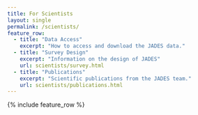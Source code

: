 ```yaml
---
title: For Scientists
layout: single
permalink: /scientists/
feature_row:
  - title: "Data Access"
    excerpt: "How to access and download the JADES data."
  - title: "Survey Design"
    excerpt: "Information on the design of JADES"
    url: scientists/survey.html
  - title: "Publications"
    excerpt: "Scientific publications from the JADES team."
    url: scientists/publications.html
---
```


{% include feature_row %}
